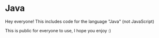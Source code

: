 # Java

Hey everyone! This includes code for the language "Java" (not JavaScript)

This is public for everyone to use, I hope you enjoy :)
